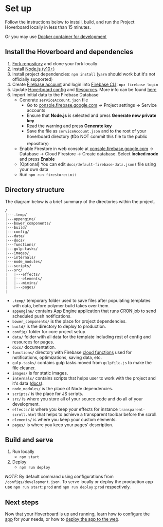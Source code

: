 # Set up

Follow the instructions below to install, build, and run the
Project Hoverboard locally in less than 15 minutes.

Or you may use [Docker container for development](05-docker.md)

## Install the Hoverboard and dependencies

1. [Fork repository](https://github.com/gdg-x/hoverboard/fork) and clone your fork locally
1. Install [Node.js (v10+)](https://nodejs.org/en/download/)
1. Install project dependencies: `npm install` (`yarn` should work but it's not officially supported)
1. Create [Firebase account](https://console.firebase.google.com) and login into [Firebase CLI](https://firebase.google.com/docs/cli/): `npx firebase login`
1. Update [Hoverboard config](/config) and [Resources](/data). More info can be found [here](01-configure-app.md)
1. Import initial data to the Firebase Database
    * Generate `serviceAccount.json` file
      - Go to [console.firebase.google.com](https://console.firebase.google.com) -> Project settings -> Service accounts
      - Ensure that **Node.js** is selected and press **Generate new private key**
      - Read the warning and press **Generate key**
      - Save the file as `serviceAccount.json` and to the root of your hoverboard directory (❗Do NOT commit this file to the public repository)
    * Enable Firestore in web console at [console.firebase.google.com](https://console.firebase.google.com) -> Database -> Cloud Firestore -> Create database. Select **locked mode** and press **Enable**
    * [Optional] You can edit `docs/default-firebase-data.json)` file using your own data
    * Run `npm run firestore:init`

## Directory structure

The diagram below is a brief summary of the directories within the project.

    /
    |---.temp/
    |---appengine/
    |---bower_components/
    |---build/
    |---config/
    |---data/
    |---docs/
    |---functions/
    |---gulp-tasks/
    |---images/
    |---internals/
    |---node_modules/
    |---scripts/
    |---src/
    |   |---effects/
    |   |---elements/
    |   |---mixins/
    |   |---pages/
    |

*   `.temp/` temporary folder used to save files after populating templates with data, before polymer build takes over them.
*   `appengine/` contains App Engine application that runs CRON job to send scheduled push notifications.
*   `bower_components/` is the place for project dependencies.
*   `build/` is the directory to deploy to production.
*   `config/` folder for core project setup.
*   `data/` folder with all data for the template including rest of config and resources for pages.
*   `docs/` documentation.
*   `functions/` directory with Firebase [cloud functions](https://firebase.google.com/docs/functions/) used for notifications, optimizations, saving data, etc.
*   `gulp-tasks/` contains gulp tasks moved from `gulpfile.js` to make the file cleaner.
*   `images/` is for static images.
*   `internals/` contains scripts that helps user to work with the project and it's data ([docs](./firebase-utils.md)).
*   `node_modules/` is the place of Node dependencies.
*   `scripts/` is the place for JS scripts.
*   `src/` is where you store all of your source code and do all of your development.
*   `effects/` is where you keep your effects for instance `transparent-scroll.html` that helps to achieve a transparent toolbar before the scroll.
*   `elements/` is where you keep your custom elements.
*   `pages/` is where you keep your pages' description.


## Build and serve

1. Run locally
   * `npm start`
1. Deploy
   * `npm run deploy`

*NOTE:* By default command using configurations from `/configs/development.json`.
To serve locally or deploy the production app use `npm run start:prod` and `npm run deploy:prod` respectively.

## Next steps

Now that your Hoverboard is up and running, learn how to
[configure the app](01-configure-app.md) for your needs, or how to [deploy the app to the web](04-deploy.md).

